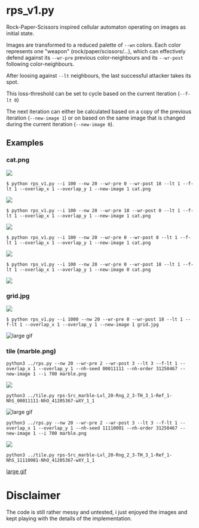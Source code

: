# rps_v1.py
Rock-Paper-Scissors inspired cellular automaton operating on images as initial state.

Images are transformed to a reduced palette of `--wn` colors.
Each color represents one "weapon" (rock/paper/scissors/...), which can effectively defend against its `--wr-pre` previous color-neighbours and its `--wr-post` following color-neighbours.

After loosing against `--lt` neighbours, the last successful attacker takes its spot.

This loss-threshold can be set to cycle based on the current iteration (`--f-lt 0`)

The next iteration can either be calculated based on a copy of the previous iteration (`--new-image 1`) or on based on the same image that is changed during the current iteration (`--new-image 0`).

## Examples
### cat.png
![](http://www.omnesia.org/imca/examples/cat.png)


`$ python rps_v1.py --i 100 --nw 20 --wr-pre 0 --wr-post 18 --lt 1 --f-lt 1 --overlap_x 1 --overlap_y 1 --new-image 1 cat.png`

![](http://www.omnesia.org/imca/examples/rps-Src_cat-Lvl_20-Rng_0_18-TH_1_1-Ref_1.gif)

`$ python rps_v1.py --i 100 --nw 20 --wr-pre 18 --wr-post 0 --lt 1 --f-lt 1 --overlap_x 1 --overlap_y 1 --new-image 1 cat.png`

![](http://www.omnesia.org/imca/examples/rps-Src_cat-Lvl_20-Rng_18_0-TH_1_1-Ref_1.gif)

`$ python rps_v1.py --i 100 --nw 20 --wr-pre 0 --wr-post 8 --lt 1 --f-lt 1 --overlap_x 1 --overlap_y 1 --new-image 1 cat.png`

![](http://www.omnesia.org/imca/examples/rps-Src_cat-Lvl_20-Rng_0_8-TH_1_1-Ref_1.gif)

`$ python rps_v1.py --i 100 --nw 20 --wr-pre 0 --wr-post 18 --lt 1 --f-lt 1 --overlap_x 1 --overlap_y 1 --new-image 0 cat.png`

![](http://www.omnesia.org/imca/examples/rps-Src_cat-Lvl_20-Rng_0_18-TH_1_1-Ref_0.gif)

### grid.jpg

![](http://www.omnesia.org/imca/examples/grid.jpg)

`$ python rps_v1.py --i 1000 --nw 20 --wr-pre 0 --wr-post 18 --lt 1 --f-lt 1 --overlap_x 1 --overlap_y 1 --new-image 1 grid.jpg`

![large gif](http://www.omnesia.org/imca/examples/rps-Src_grid-Lvl_20-Rng_0_18-TH_1_1-Ref_1.gif)

### tile (marble.png)

`python3 ../rps.py --nw 20 --wr-pre 2 --wr-post 3 --lt 3 --f-lt 1 --overlap_x 1 --overlap_y 1 --nh-seed 00011111 --nh-order 31250467 --new-image 1 --i 700 marble.png`

![](http://www.omnesia.org/imca/examples/rps-Src_marble-Lvl_20-Rng_2_3-TH_3_1-Ref_1-NhS_00011111-NhO_41205367-wXY_1_1.gif)

`python3 ../tile.py rps-Src_marble-Lvl_20-Rng_2_3-TH_3_1-Ref_1-NhS_00011111-NhO_41205367-wXY_1_1`

![large gif](http://www.omnesia.org/imca/examples/rps-Src_marble-Lvl_20-Rng_2_3-TH_3_1-Ref_1-NhS_00011111-NhO_41205367-wXY_1_1-tiled_2_2.gif)

`python3 ../rps.py --nw 20 --wr-pre 2 --wr-post 3 --lt 3 --f-lt 1 --overlap_x 1 --overlap_y 1 --nh-seed 11110001 --nh-order 31250467 --new-image 1 --i 700 marble.png`

![](http://www.omnesia.org/imca/examples/rps-Src_marble-Lvl_20-Rng_2_3-TH_3_1-Ref_1-NhS_11110001-NhO_41205367-wXY_1_1.gif)

`python3 ../tile.py rps-Src_marble-Lvl_20-Rng_2_3-TH_3_1-Ref_1-NhS_11110001-NhO_41205367-wXY_1_1`

[large gif](http://www.omnesia.org/imca/examples/rps-Src_marble-Lvl_20-Rng_2_3-TH_3_1-Ref_1-NhS_11110001-NhO_41205367-wXY_1_1-tiled_2_2.gif)


# Disclaimer
The code is still rather messy and untested, i just enjoyed the images and kept playing with the details of the implementation.


